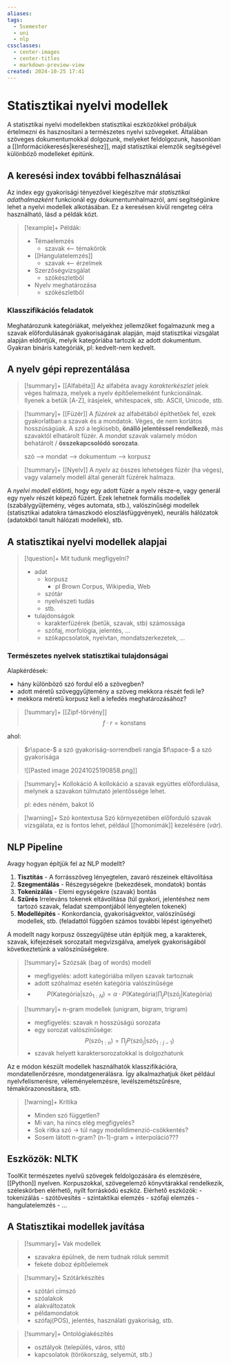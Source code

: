 ```yaml
---
aliases: 
tags:
  - 5semester
  - uni
  - nlp
cssclasses:
  - center-images
  - center-titles
  - markdown-preview-view
created: 2024-10-25 17:41
---
```



# Statisztikai nyelvi modellek

A statisztikai nyelvi modellekben statisztikai eszközökkel próbáljuk értelmezni és hasznosítani a természetes nyelvi szövegeket. Általában szöveges dokumentumokkal dolgozunk, melyeket feldolgozunk, hasonlóan a [[Információkeresés|kereséshez]], majd statisztikai elemzők segítségével különböző modelleket építünk.

## A keresési index további felhasználásai

Az index egy gyakorisági tényezővel kiegészítve már *statisztikai adathalmazként* funkcionál egy dokumentumhalmazról, ami segítségünkre lehet a nyelvi modellek alkotásában. Ez a keresésen kívűl rengeteg célra használható, lásd a példák közt.

>[!example]+ Példák:
>- Témaelemzés
>	- szavak <-- témakörök
>- [[Hangulatelemzés]]
>	- szavak <-- érzelmek
>- Szerzőségvizsgálat
>	- szókészletből
>- Nyelv meghatározása
>	- szókészletből

### Klasszifikációs feladatok

Meghatározunk kategóriákat, melyekhez jellemzőket fogalmazunk meg a szavak előfordulásának gyakoriságának alapján, majd statisztikai vizsgálat alapján eldöntjük, melyik kategóriába tartozik az adott dokumentum. Gyakran bináris kategóriák, pl: kedvelt-nem kedvelt.

## A nyelv gépi reprezentálása

>[!summary]+ [[Alfabéta]]
>Az alfabéta avagy *karakterkészlet* jelek véges halmaza, melyek a nyelv építőelemeiként funkcionálnak. Ilyenek a betűk \[A-Z\], írásjelek, whitespacek, stb. ASCII, Unicode, stb.

>[!summary]+ [[Füzér]]
>A *füzérek* az alfabétából építhetőek fel, ezek gyakorlatban a szavak és a mondatok. Véges, de nem korlátos hosszúságúak. A *szó* a legkisebb, **önálló jelentéssel rendelkező**, más szavaktól elhatárolt füzér. A *mondat* szavak valamely módon behatárolt / **összekapcsolódó sorozata**.
>
>szó --> mondat --> dokumentum --> korpusz

>[!summary]+ [[Nyelv]]
>A *nyelv* az összes lehetséges füzér (ha véges), vagy valamely modell által generált füzérek halmaza.

A *nyelvi modell* eldönti, hogy egy adott füzér a nyelv része-e, vagy generál egy nyelv részét képező füzért. Ezek lehetnek formális modellek (szabálygyűjtemény, véges automata, stb.), valószínűségi modellek (statisztikai adatokra támaszkodó eloszlásfüggvények), neurális hálózatok (adatokból tanult hálózati modellek), stb.



## A statisztikai nyelvi modellek alapjai

>[!question]+ Mit tudunk megfigyelni?
>- adat
>	- korpusz
>		- pl Brown Corpus, Wikipedia, Web
>	- szótár
>	- nyelvészeti tudás
>	- stb.
>- tulajdonságok
>	- karakterfüzérek (betűk, szavak, stb) számossága
>	- szófaj, morfológia, jelentés, ...
>	- szókapcsolatok, nyelvtan, mondatszerkezetek, ...

### Természetes nyelvek statisztikai tulajdonságai

Alapkérdések:
- hány különböző szó fordul elő a szövegben?
- adott méretű szöveggyűjtemény a szöveg mekkora részét fedi le?
- mekkora méretű korpusz kell a lefedés meghatározásához?

>[!summary]+ [[Zipf-törvény]]
>$$
>f\cdot r=\text{konstans}
>$$
>
ahol:
> $r\space-$ a szó gyakoriság-sorrendbeli rangja
> $f\space-$ a szó gyakorisága
> 
> ![[Pasted image 20241025190858.png]]

>[!summary]+ Kollokáció
>A kollokáció a szavak együttes előfordulása, melynek a szavakon túlmutató jelentőssége lehet.
>
>pl: édes néném, bakot lő

>[!warning]+ Szó kontextusa
>Szó környezetében előforduló szavak vizsgálata, ez is fontos lehet, például [[homonimák]] kezelésére (*vár*).

## NLP Pipeline

Avagy hogyan építjük fel az NLP modellt?

1. **Tisztítás** - A forrásszöveg lényegtelen, zavaró részeinek eltávolítása
2. **Szegmentálás** - Részegységekre (bekezdések, mondatok) bontás
3. **Tokenizálás** - Elemi egységekre (szavak) bontás
4. **Szűrés** Irreleváns tokenek eltávolítása (túl gyakori, jelentéshez nem tartozó szavak, feladat szempontjából lényegtelen tokenek)
5. **Modellépítés** - Konkordancia, gyakoriságvektor, valószínűségi modellek, stb. (feladattól függően számos további lépést igényelhet)

A modellt nagy korpusz összegyűjtése után építjük meg, a karakterek, szavak, kifejezések sorozatait megvizsgálva, amelyek gyakoriságából következtetünk a valószínűségekre.


>[!summary]+ Szózsák (bag of words) modell
>- megfigyelés: adott kategóriába milyen szavak tartoznak
>- adott szóhalmaz esetén kategória valószínűsége
>- $$
> P(\text{Kategória}|\text{szó}_{1:N})=\alpha \cdot P(\text{Kategória})\prod_{j}P(\text{szó}_{j}|\text{Kategória})
> $$ 

>[!summary]+ n-gram modellek (unigram, bigram, trigram)
>- megfigyelés: szavak n hosszúságú sorozata
>- egy sorozat valószínűsége: 
>$$
>P(  \text{szó}_{1:n})=\prod_{j}P(\text{szó}_{j}|\text{szó}_{1:j-1})
>$$
>- szavak helyett karaktersorozatokkal is dolgozhatunk

Az e módon készült  modellek használhatók klasszifikációra, mondatellenőrzésre, mondatgenerálásra. Így alkalmazhatjuk őket például nyelvfelismerésre, véleményelemzésre, levélszemétszűrésre, témakörazonosításra, stb.

>[!warning]+ Kritika
>
>- Minden szó független?
>- Mi van, ha nincs elég megfigyelés?
>- Sok ritka szó -> túl nagy modelldimenzió-csökkentés?
>- Sosem látott n-gram?
> 	 (n-1)-gram + interpoláció???


## Eszközök: NLTK

ToolKit természetes nyelvű szövegek feldolgozására és elemzésére, [[Python]] nyelven. Korpuszokkal, szövegelemző könyvtárakkal rendelkezik, széleskörben elérhető, nyílt forráskódú eszköz.
Elérhető eszközök:
	- tokenizálás
	- szótövesítés
	- szintaktikai elemzés
	- szófaji elemzés
	- hangulatelemzés
	- ...

## A Statisztikai modellek javítása

>[!summary]+ Vak modellek
>- szavakra épülnek, de nem tudnak róluk semmit
>- fekete doboz építőelemek

>[!summary]+ Szótárkészítés
>- szótári címszó
>- szóalakok
>- alakváltozatok
>- példamondatok
>- szófaj(POS), jelentés, használati gyakoriság, stb.

>[!summary]+ Ontológiakészítés
>- osztályok (település, város, stb)
>- kapcsolatok (törökország, selyemút, stb.)
